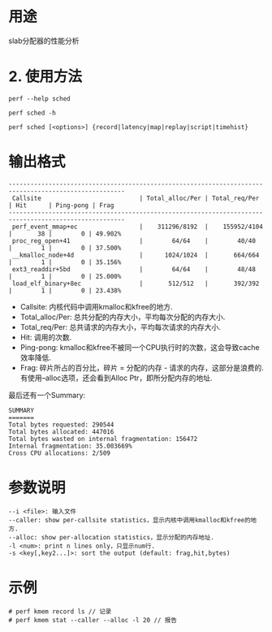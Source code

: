 
# 用途

slab分配器的性能分析

# 2. 使用方法


```
perf --help sched
```

```
perf sched -h
```

```
perf sched [<options>] {record|latency|map|replay|script|timehist}
```

# 输出格式

```
------------------------------------------------------------------------------------------------------
 Callsite                           | Total_alloc/Per | Total_req/Per   | Hit      | Ping-pong | Frag
------------------------------------------------------------------------------------------------------
 perf_event_mmap+ec                 |    311296/8192  |    155952/4104  |       38 |        0 | 49.902%
 proc_reg_open+41                   |        64/64    |        40/40    |        1 |        0 | 37.500%
 __kmalloc_node+4d                  |      1024/1024  |       664/664   |        1 |        0 | 35.156%
 ext3_readdir+5bd                   |        64/64    |        48/48    |        1 |        0 | 25.000%
 load_elf_binary+8ec                |       512/512   |       392/392   |        1 |        0 | 23.438%
```

* Callsite: 内核代码中调用kmalloc和kfree的地方. 
* Total_alloc/Per: 总共分配的内存大小，平均每次分配的内存大小. 
* Total_req/Per: 总共请求的内存大小，平均每次请求的内存大小. 
* Hit: 调用的次数. 
* Ping-pong: kmalloc和kfree不被同一个CPU执行时的次数，这会导致cache效率降低. 
* Frag: 碎片所占的百分比，碎片 = 分配的内存 - 请求的内存，这部分是浪费的. 
有使用–alloc选项，还会看到Alloc Ptr，即所分配内存的地址. 

最后还有一个Summary: 

```
SUMMARY
=======
Total bytes requested: 290544
Total bytes allocated: 447016
Total bytes wasted on internal fragmentation: 156472
Internal fragmentation: 35.003669%
Cross CPU allocations: 2/509
```

# 参数说明

```
--i <file>: 输入文件
--caller: show per-callsite statistics，显示内核中调用kmalloc和kfree的地方. 
--alloc: show per-allocation statistics，显示分配的内存地址. 
-l <num>: print n lines only，只显示num行. 
-s <key[,key2...]>: sort the output (default: frag,hit,bytes)
```

##


# 示例

```
# perf kmem record ls // 记录
# perf kmem stat --caller --alloc -l 20 // 报告
```

